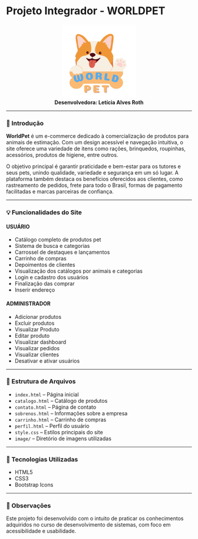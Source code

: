 # Projeto Integrador - WORLDPET

<p align="center">
  <img src="Projeto_Integrador_USUARIO/image/icones_nav/icone_principal.png" alt="Logo do WorldPet" width="200">
  <br>
  <strong>
    Desenvolvedora: Letícia Alves Roth
  </strong>
</p>

---

### 🐾 Introdução

**WorldPet** é um e-commerce dedicado à comercialização de produtos para animais de estimação. Com um design acessível e navegação intuitiva, o site oferece uma variedade de itens como rações, brinquedos, roupinhas, acessórios, produtos de higiene, entre outros.

O objetivo principal é garantir praticidade e bem-estar para os tutores e seus pets, unindo qualidade, variedade e segurança em um só lugar. A plataforma também destaca os benefícios oferecidos aos clientes, como rastreamento de pedidos, frete para todo o Brasil, formas de pagamento facilitadas e marcas parceiras de confiança.

---

### 💡 Funcionalidades do Site 

#### USUÁRIO
- Catálogo completo de produtos pet
- Sistema de busca e categorias
- Carrossel de destaques e lançamentos
- Carrinho de compras
- Depoimentos de clientes
- Visualização dos catálogos por animais e categorias
- Login e cadastro dos usuários
- Finalização das comprar
- Inserir endereço


#### ADMINISTRADOR
- Adicionar produtos
- Excluir produtos
- Visualizar Produto
- Editar produto
- Visualizar dashboard
- Visualizar pedidos
- Visualizar clientes
- Desativar e ativar usuários


---

### 📁 Estrutura de Arquivos

- `index.html` – Página inicial
- `catalogo.html` – Catálogo de produtos
- `contato.html` – Página de contato
- `sobrenos.html` – Informações sobre a empresa
- `carrinho.html` – Carrinho de compras
- `perfil.html` – Perfil do usuário
- `style.css` – Estilos principais do site
- `image/` – Diretório de imagens utilizadas

---

### 🚀 Tecnologias Utilizadas

- HTML5
- CSS3
- Bootstrap Icons

---

### 📌 Observações

Este projeto foi desenvolvido com o intuito de praticar os conhecimentos adquiridos no curso de desenvolvimento de sistemas, com foco em acessibilidade e usabilidade.


